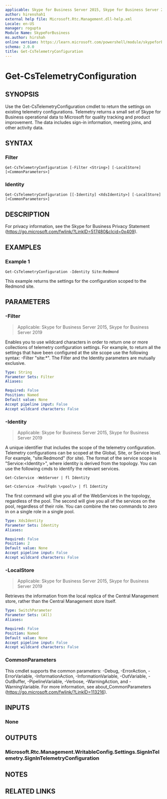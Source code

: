 ```yaml
---
applicable: Skype for Business Server 2015, Skype for Business Server 2019
author: hirenshah1
external help file: Microsoft.Rtc.Management.dll-help.xml
Locale: en-US
manager: rogupta
Module Name: SkypeForBusiness
ms.author: hirshah
online version: https://learn.microsoft.com/powershell/module/skypeforbusiness/get-cstelemetryconfiguration
schema: 2.0.0
title: Get-CsTelemetryConfiguration
---
```


# Get-CsTelemetryConfiguration

## SYNOPSIS
Use the Get-CsTelemetryConfiguration cmdlet to return the settings on existing telemetry configurations.
Telemetry returns a small set of Skype for Business operational data to Microsoft for quality tracking and product improvement. The data includes sign-in information, meeting joins, and other activity data.

## SYNTAX

### Filter
```
Get-CsTelemetryConfiguration [-Filter <String>] [-LocalStore] [<CommonParameters>]
```

### Identity
```
Get-CsTelemetryConfiguration [[-Identity] <XdsIdentity>] [-LocalStore] [<CommonParameters>]
```

## DESCRIPTION
For privacy information, see the Skype for Business Privacy Statement (https://go.microsoft.com/fwlink/?LinkID=517480&clcid=0x409).

## EXAMPLES

### Example 1
```
Get-CsTelemetryConfiguration -Identity Site:Redmond
```

This example returns the settings for the configuration scoped to the Redmond site.


## PARAMETERS

### -Filter

> Applicable: Skype for Business Server 2015, Skype for Business Server 2019

Enables you to use wildcard characters in order to return one or more collections of telemetry configuration settings.
For example, to return all the settings that have been configured at the site scope use the following syntax: -Filter "site:*".
The Filter and the Identity parameters are mutually exclusive.

```yaml
Type: String
Parameter Sets: Filter
Aliases:

Required: False
Position: Named
Default value: None
Accept pipeline input: False
Accept wildcard characters: False
```

### -Identity

> Applicable: Skype for Business Server 2015, Skype for Business Server 2019

A unique identifier that includes the scope of the telemetry configuration.
Telemetry configurations can be scoped at the Global, Site, or Service level.
For example, "site:Redmond" (for site).
The format of the service scope is "Service:\<Identity\>", where identity is derived from the topology.
You can use the following cmds to identify the relevant services.

`Get-CsService -WebServer | fl Identity`

`Get-CsService -PoolFqdn \<pool\> | fl Identity`

The first command will give you all of the WebServices in the topology, regardless of the pool.
The second will give you all of the services on the pool, regardless of their role.
You can combine the two commands to zero in on a single role in a single pool.

```yaml
Type: XdsIdentity
Parameter Sets: Identity
Aliases:

Required: False
Position: 2
Default value: None
Accept pipeline input: False
Accept wildcard characters: False
```

### -LocalStore

> Applicable: Skype for Business Server 2015, Skype for Business Server 2019

Retrieves the information from the local replica of the Central Management store, rather than the Central Management store itself.

```yaml
Type: SwitchParameter
Parameter Sets: (All)
Aliases:

Required: False
Position: Named
Default value: None
Accept pipeline input: False
Accept wildcard characters: False
```

### CommonParameters
This cmdlet supports the common parameters: -Debug, -ErrorAction, -ErrorVariable, -InformationAction, -InformationVariable, -OutVariable, -OutBuffer, -PipelineVariable, -Verbose, -WarningAction, and -WarningVariable. For more information, see about_CommonParameters (https://go.microsoft.com/fwlink/?LinkID=113216).

## INPUTS

### None


## OUTPUTS

### Microsoft.Rtc.Management.WritableConfig.Settings.SignInTelemetry.SignInTelemetryConfiguration


## NOTES


## RELATED LINKS
